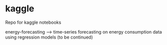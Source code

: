 # kaggle
Repo for kaggle notebooks 

energy-forecasting --> time-series forecasting on energy consumption data using regression models (to be continued)
